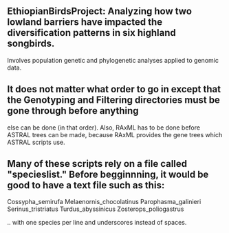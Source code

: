 ## EthiopianBirdsProject: Analyzing how two lowland barriers have impacted the diversification patterns in six highland songbirds.
Involves population genetic and phylogenetic analyses applied to genomic data. 

## It does not matter what order to go in except that the Genotyping and Filtering directories must be gone through before anything
else can be done (in that order). Also, RAxML has to be done before ASTRAL trees can be made, because RAxML provides the gene 
trees which ASTRAL scripts use.  

## Many of these scripts rely on a file called "specieslist." Before begginnning, it would be good to have a text file such as this:

Cossypha_semirufa
Melaenornis_chocolatinus
Parophasma_galinieri
Serinus_tristriatus 
Turdus_abyssinicus
Zosterops_poliogastrus

.. with one species per line and underscores instead of spaces. 

